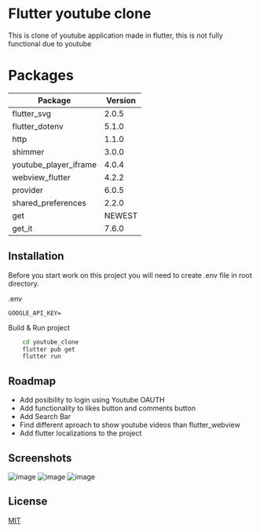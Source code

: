 # Flutter youtube clone

This is clone of youtube application made in flutter, this is not fully functional due to youtube

# Packages

| Package               | Version |
| --------------------- | ------- |
| flutter_svg           | 2.0.5   |
| flutter_dotenv        | 5.1.0   |
| http                  | 1.1.0   |
| shimmer               | 3.0.0   |
| youtube_player_iframe | 4.0.4   |
| webview_flutter       | 4.2.2   |
| provider              | 6.0.5   |
| shared_preferences    | 2.2.0   |
| get                   | NEWEST  |
| get_it                | 7.6.0   |

## Installation

Before you start work on this project you will need to create .env file in root directory.

.env

```
GOOGLE_API_KEY=
```

Build & Run project

```bash
    cd youtube_clone
    flutter pub get
    flutter run
```

## Roadmap

- Add posibility to login using Youtube OAUTH
- Add functionality to likes button and comments button
- Add Search Bar
- Find different aproach to show youtube videos than flutter_webview
- Add flutter localizations to the project

## Screenshots

![image](https://github.com/SzybkiRito/youtube_flutter_clone/assets/43932238/fd3bd5f1-01b6-4a3c-b9e9-cdd1e4b13237)
![image](https://github.com/SzybkiRito/youtube_flutter_clone/assets/43932238/103a0d04-d4fd-4c3b-a784-ef19ec16d749)
![image](https://github.com/SzybkiRito/youtube_flutter_clone/assets/43932238/9a229962-17c8-4c26-a83e-51c50f68baf9)


## License

[MIT](https://choosealicense.com/licenses/mit/)

